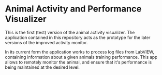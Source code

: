 # Animal Activity and Performance Visualizer

This is the first (test) version of the animal activity visualizer. 
The application contained in this repository acts as the prototype for the later versions of the improved activity monitor.

In its current form the application works to process log files from LabVIEW, containing information about 
a given animals training performance. This app allows to remotely monitor the animal, and ensure
that it's performance is being maintained at the desired level.